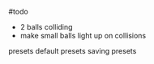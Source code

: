 #todo
- 2 balls colliding
- make small balls light up on collisions

presets 
    default presets
    saving presets
